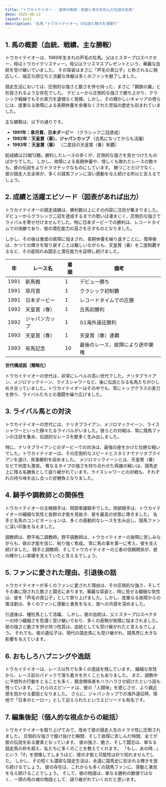 ```yaml
---
title: "トウカイテイオー - 皇帝の軌跡：悲劇と栄光を刻んだ伝説の名馬"
date: 2025-08-13
layout: post
description: "名馬『トウカイテイオー』の伝説と魅力を深堀り"
---
```


## 1. 馬の概要（血統、戦績、主な勝鞍）

トウカイテイオーは、1989年生まれの芦毛の牡馬。父はミスタープロスペクター、母はトウカイクリスティー。母父はクリスマスプレゼントという、華麗な血統を受け継いでいました。  その容姿はまさに「芦毛の貴公子」と称されるに相応しく、端正な顔立ちと流麗な体躯は多くのファンを魅了しました。

競走生活においては、圧倒的な強さと脆さを併せ持った、まさに「鋼鉄の翼」と形容されるような存在でした。  デビューから圧倒的な強さで勝ち上がり、クラシック戦線でもその実力を遺憾なく発揮。しかし、その輝かしいキャリアの傍らには、度重なる故障による長期休養を余儀なくされた苦悩の歴史も刻まれていました。

主な勝鞍は、以下の通りです。

* **1991年：皐月賞、日本ダービー**  （クラシック二冠達成）
* **1992年：天皇賞（春）、ジャパンカップ** （古馬になってからも活躍）
* **1993年：天皇賞（春）** （二度目の天皇賞（春）制覇）


総成績は22戦12勝。勝利したレースの多くが、圧倒的な強さを見せつけたものばかりでした。  しかし、故障による長期休養や、惜しくも敗れたレースの数々も、彼の伝説をよりドラマチックなものにしています。  勝つことだけでなく、彼の競走人生全体が、多くの競馬ファンに深い感動を与え続ける所以と言えるでしょう。


## 2. 成績と活躍エピソード（図表があれば出力）

トウカイテイオーの競走成績は、勝利数以上にその内容に注目が集まりました。  デビューからクラシック二冠を達成するまでの勢いは凄まじく、圧倒的な強さでライバルを寄せ付けませんでした。特に日本ダービーでの勝利は、レコードタイムでの快勝であり、彼の潜在能力の高さを示すものとなりました。

しかし、その後は重度の故障に悩まされ、長期休養を繰り返すことに。復帰後は、かつての輝きを取り戻すことは難しいながらも、天皇賞（春）を二度制覇するなど、その底知れぬ闘志と潜在能力を証明し続けました。


| 年 | レース名           | 着順 | 備考                                      |
|---|--------------------|-----|-------------------------------------------|
| 1991 | 新馬戦             | 1   | デビュー勝ち                             |
| 1991 | 皐月賞             | 1   | クラシック初制覇                         |
| 1991 | 日本ダービー         | 1   | レコードタイムでの圧勝                   |
| 1992 | 天皇賞（春）         | 1   | 古馬初勝利                             |
| 1992 | ジャパンカップ       | 1   | G1海外遠征勝利                           |
| 1993 | 天皇賞（春）         | 1   | 天皇賞（春）連覇                         |
| 1993 | 有馬記念           | 10  | 最後のレース、故障により途中棄権         |


**世代構成図（簡略化）**

トウカイテイオーの世代は、非常にレベルの高い世代でした。ナリタブライアン、メジロマックイーン、ライスシャワーなど、後に伝説となる名馬たちがひしめき合っていました。トウカイテイオーはその中でも、常にトップクラスの実力を誇り、ライバルたちとの激闘を繰り広げました。


## 3. ライバル馬との対決

トウカイテイオーの世代には、ナリタブライアン、メジロマックイーン、ライスシャワーといった錚々たるライバルがいました。彼らとの対戦は、常に競馬ファンの注目を集め、伝説的なレースを数多く生み出しました。

特に、ナリタブライアンとのダービーでの対決は、最強の座をかけた壮絶な戦いでした。トウカイテイオーは、その圧倒的なスピードとスタミナでナリタブライアンを退け、見事勝利を収めました。  メジロマックイーンとは、天皇賞（春）などで何度も激突。  異なるタイプの強さを持ち合わせた両雄の戦いは、競馬史上に残る名勝負として語り継がれています。ライスシャワーとの対戦も、それぞれの持ち味を出し合った好勝負となりました。


## 4. 騎手や調教師との関係性

トウカイテイオーの主戦騎手は、岡部幸雄騎手でした。岡部騎手は、トウカイテイオーの繊細な気性と抜群の才能を見抜き、彼を最高の状態に導きました。  名手と名馬のコンビネーションは、多くの感動的なレースを生み出し、競馬ファンに深い印象を与えました。

調教師は、野平祐二調教師。野平調教師は、トウカイテイオーの故障に苦しみながらも、彼の才能を信じ、粘り強く育成。  常に馬の事を第一に考え、彼を支え続けました。  騎手と調教師、そしてトウカイテイオーの三者の信頼関係が、彼の輝かしい実績を支えていたと言えるでしょう。


## 5. ファンに愛された理由、引退後の話

トウカイテイオーが多くのファンに愛された理由は、その圧倒的な強さ、そしてその裏に隠された脆さと闘志にあります。華麗な容姿と、時に見せる繊細な気性は、彼を「芦毛の貴公子」として祭り上げました。しかし、度重なる故障からの復活劇は、多くのファンに感動と勇気を与え、彼への共感を深めました。

引退後は、種牡馬として活躍。  しかし、彼の血統は、父ミスタープロスペクターの持つ繊細さを色濃く受け継いでおり、多くの産駒が故障に悩まされました。  彼の強さと脆さを併せ持つ性質は、血統としても受け継がれたと言えるでしょう。  それでも、彼の遺伝子は、現代の競走馬にも受け継がれ、競馬界に大きな影響を与えています。


## 6. おもしろハプニングや逸話

トウカイテイオーは、レース以外でも多くの逸話を残しています。  繊細な気性から、レース前のパドックで落ち着きを欠くこともありました。  また、調教中に予想外の行動をとることも多く、厩舎関係者をハラハラさせ続けたという話も残っています。  これらのエピソードは、彼の「人間味」を感じさせ、より親近感を抱かせる要因となりました。  さらに、ジャパンカップでの海外遠征時、現地で「日本のヒーロー」として迎えられたというエピソードも有名です。


## 7. 編集後記（個人的な視点からの総括）

トウカイテイオーを取り上げてみて、改めて彼の競走人生のドラマ性に圧倒されました。  圧倒的な強さで駆け抜けた瞬間、そして故障に苦しんだ時間、全てが彼の伝説を彩る要素となっています。  彼の強さ、脆さ、そして闘志は、単なる競走馬の枠を超え、私たちに多くのことを教えてくれます。  「もし、あの時…」という「if」を想像してしまうほど、彼の才能と可能性は計り知れませんでした。  しかし、その短くも濃密な競走生活は、永遠に競馬史に刻まれる輝きを放ち続けるでしょう。  彼の存在は、これからも多くの競馬ファンに、感動と勇気を与え続けることでしょう。  そして、彼の物語は、単なる勝利の数値ではなく、一頭の馬の魂の物語として、語り継がれていくのだと思います。
